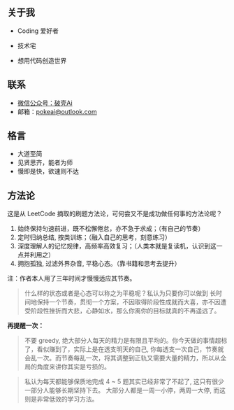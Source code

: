 ## 关于我

- Coding 爱好者

- 技术宅

- 想用代码创造世界

## 联系

- [微信公众号：破壳Ai](https://img.arctee.cn/one/pokeai-wechat.png)
- 邮箱：pokeai@outlook.com

## 格言

- 大道至简
- 见贤思齐，能者为师
- 慢即是快，欲速则不达

## 方法论

这是从 LeetCode 摘取的刷题方法论，可何尝又不是成功做任何事的方法论呢？

1. 始终保持匀速前进，既不松懈倦怠，亦不急于求成；（有自己的节奏）
2. 定时归纳总结, 按类训练；（融入自己的思考，刻意练习）
3. 深度理解人的记忆规律，高频率高效复习；（人类本就是复读机，认识到这一点并利用之）
4. 拥抱孤独, 过滤外界杂音, 平稳心态。（靠书籍和思考去提升）

注：作者本人用了三年时间才慢慢适应其节奏。

> 什么样的状态或者是心态可以称之为平稳呢？私认为只要你可以做到 长时间地保持一个节奏，贯彻一个方案，不因取得阶段性成就而大喜，亦不因遭受阶段性挫折而大悲，心静如水，那么你离你的目标就真的不再遥远了。


**再提醒一次：**

> 不要 greedy, 绝大部分人每天的精力是有限且平均的。你今天做的事情超标了，看似赚到了，实际上是在透支明天的自己, 你每透支一次自己，节奏就会乱一次。而节奏每乱一次，将其调整到正轨又需要大量的精力，所以从全局的角度来讲你其实是亏损的。

> 私认为每天都能够保质地完成 4 ~ 5 题其实已经非常了不起了, 这只有很少一部分人能够长期坚持下去。 大部分人都是一周一小停，两周一大停, 而这则是非常低效的学习方法。
